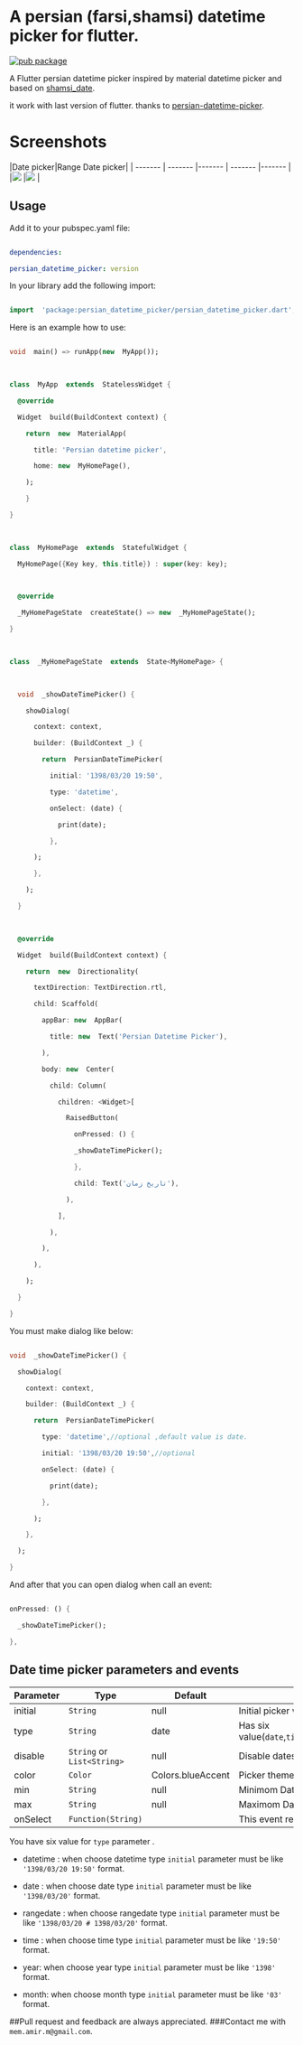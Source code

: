 
  

# A persian (farsi,shamsi) datetime picker for flutter.

  

[![pub package](https://img.shields.io/pub/v/persian_datetime_picker.svg?color=%23e67e22&label=pub&logo=persian_datetime_picker)](https://pub.dartlang.org/packages/persian_datetime_picker)

  

A Flutter persian datetime picker inspired by material datetime picker and based on [shamsi_date](https://pub.dartlang.org/packages/shamsi_date).

  
it work with last version of flutter.
thanks to [persian-datetime-picker](https://github.com/M-amir-M/persian-datetime-picker).

  
  

# Screenshots

|Date picker|Range Date picker|
| ------- | ------- |------- | ------- |------- |
|![]( screenshot_date.png) |![]( screenshot_range_date.png) |

  
  

## Usage

  

Add it to your pubspec.yaml file:

  

```yaml

dependencies:

persian_datetime_picker: version

```

  

In your library add the following import:

  

```dart

import  'package:persian_datetime_picker/persian_datetime_picker.dart';

```

  

Here is an example how to use:

  

```dart

void  main() => runApp(new  MyApp());

  

class  MyApp  extends  StatelessWidget {

  @override

  Widget  build(BuildContext context) {

    return  new  MaterialApp(

      title: 'Persian datetime picker',

      home: new  MyHomePage(),

    );

    }

}

  

class  MyHomePage  extends  StatefulWidget {

  MyHomePage({Key key, this.title}) : super(key: key);

    

  @override

  _MyHomePageState  createState() => new  _MyHomePageState();

}

  

class  _MyHomePageState  extends  State<MyHomePage> {

  

  void  _showDateTimePicker() {

    showDialog(

      context: context,

      builder: (BuildContext _) {

        return  PersianDateTimePicker(

          initial: '1398/03/20 19:50',

          type: 'datetime',

          onSelect: (date) {

            print(date);

          },

      );

      },

    );

  }

  

  @override

  Widget  build(BuildContext context) {

    return  new  Directionality(

      textDirection: TextDirection.rtl,

      child: Scaffold(

        appBar: new  AppBar(

          title: new  Text('Persian Datetime Picker'),

        ),

        body: new  Center(

          child: Column(

            children: <Widget>[

              RaisedButton(

                onPressed: () {

                _showDateTimePicker();

                },

                child: Text('تاریخ زمان'),

              ),

            ],

          ),

        ),

      ),

    );

  }

}

```

  

You must make dialog like below:

```dart

void  _showDateTimePicker() {

  showDialog(

    context: context,

    builder: (BuildContext _) {

      return  PersianDateTimePicker(

        type: 'datetime',//optional ,default value is date.

        initial: '1398/03/20 19:50',//optional

        onSelect: (date) {

          print(date);

        },

      );

    },

  );

}

```

And after that you can open dialog when call an event:

```dart

onPressed: () {

  _showDateTimePicker();

},

```

## Date time picker parameters and events

| Parameter  | Type | Default | Description |
|-------------------------|---------------------|-----------------------------------------|------------------------------------------------------------------------------                                                                            |
| initial| `String`|  null | Initial picker with a date or time  |
| type| `String`| date| Has six value(`date`,`time`,`datetime`,`rangedate`,`year`,`month`)|
| disable| `String` or `List<String>`|null| Disable dates or time |
| color| `Color`|Colors.blueAccent| Picker theme color |
| min| `String`| null | Minimom Date |
| max| `String`| null| Maximom Date |
| onSelect| `Function(String)`| | This event return a String date or time |

You have six value for `type` parameter .

  

- datetime : when choose datetime type `initial` parameter must be like `'1398/03/20 19:50'` format.

  

- date : when choose date type `initial` parameter must be like `'1398/03/20'` format.

  

- rangedate : when choose rangedate type `initial` parameter must be like `'1398/03/20 # 1398/03/20'` format.

  

- time : when choose time type `initial` parameter must be like `'19:50'` format.

- year: when choose year type `initial` parameter must be like `'1398'` format.

- month: when choose month type `initial` parameter must be like `'03'` format.

##Pull request and feedback are always appreciated.
###Contact me with `mem.amir.m@gmail.com`.
